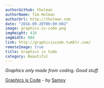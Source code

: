 ```yaml
---
authorGithub: tholman
authorName: Tim Holman
authorUrl: http://tholman.com
date: "2016-09-20T00:00:00Z"
image: graphics-is-code.png
imgHeight: 416
imgWidth: 904
link: http://graphiciscode.tumblr.com/
remoteImage: true
title: Graphics is Code
category: Beautiful
---
```


_Graphics only made from coding. Good stuff._

[Graphics is Code](http://graphiciscode.tumblr.com/) - by [Samsy](http://samsy.ninja/)
